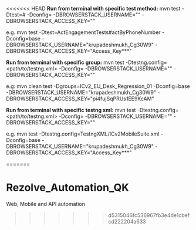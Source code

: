 <<<<<<< HEAD
**Run from terminal with specific test method:**
mvn test -Dtest=<ClassName>#<MethodName> -Dconfig=<PropFileName> -DBROWSERSTACK_USERNAME="<BSUsername>" -DBROWSERSTACK_ACCESS_KEY="<BSAccessKey>"

e.g.
mvn test -Dtest=ActEngagementTests#actByPhoneNumber -Dconfig=base -DBROWSERSTACK_USERNAME="krupadeshmukh_Cg30W9" -DBROWSERSTACK_ACCESS_KEY="Access_Key***"

**Run from terminal with specific group:**
mvn test -Dtestng.config=<path/to/testng.xml> -Dconfig=<PropFileName> -DBROWSERSTACK_USERNAME="<BSUsername>" -DBROWSERSTACK_ACCESS_KEY="<BSAccessKey>"

e.g:
mvn clean test -Dgroups=ICv2_EU_Desk_Regression_01 -Dconfig=base -DBROWSERSTACK_USERNAME="krupadeshmukh_Cg30W9" -DBROWSERSTACK_ACCESS_KEY="pi4fujSqPRUs1EE9KcAM"


**Run from terminal with specific testng xml:**
mvn test -Dtestng.config=<path/to/testng.xml> -Dconfig=<PropFileName> -DBROWSERSTACK_USERNAME="<BSUsername>" -DBROWSERSTACK_ACCESS_KEY="<BSAccessKey>"

e.g.
mvn test -Dtestng.config=TestngXML/ICv2MobileSuite.xml -Dconfig=base -DBROWSERSTACK_USERNAME="krupadeshmukh_Cg30W9" -DBROWSERSTACK_ACCESS_KEY="Access_Key***"

=======
# Rezolve_Automation_QK
Web, Mobile and API automation
>>>>>>> d5315046fc536967fb3e4de1cbefcd222204a633
